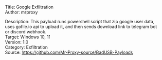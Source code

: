 Title: Google Exfiltration<br>
Author:	mrproxy<br>

Description: This payload runs powershell script that zip google user data, uses gofile.io api to upload it, and then sends download link to telegram bot or discord webhook.<br>
Target:	Windows 10, 11<br>
Version:	1.0<br>
Category:	Exfiltration<br>
Source: https://github.com/Mr-Proxy-source/BadUSB-Payloads<br>